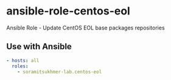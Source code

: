 # ansible-role-centos-eol
Ansible Role - Update CentOS EOL base packages repositories

## Use with Ansible

```yaml
- hosts: all
  roles:
    - soramitsukhmer-lab.centos-eol
```
